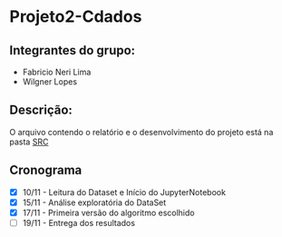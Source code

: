 # Projeto2-Cdados

## Integrantes do grupo:
* Fabricio Neri Lima
* Wilgner Lopes

## Descrição:

O arquivo contendo o relatório e o desenvolvimento do projeto está na pasta [SRC](https://github.com/wilgnerl/Projeto2-Cdados/tree/main/src)

## Cronograma
- [x] 10/11 - Leitura do Dataset e Início do JupyterNotebook
- [x] 15/11 - Análise exploratória do DataSet
- [x] 17/11 - Primeira versão do algoritmo escolhido
- [ ] 19/11 - Entrega dos resultados
